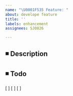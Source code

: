 ```yaml
---
name: "\U0001F535 Feature: "
about: develope feature
title: ''
labels: enhancement
assignees: SJ0826

---
```


## ◾️ Description


## ◾️ Todo
[ ] 
[ ]
[ ]
